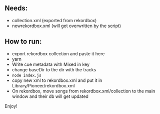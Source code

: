 ## Needs:
- collection.xml (exported from rekordbox)
- newrekordbox.xml (will get overwritten by the script)

## How to run:
- export rekordbox collection and paste it here
- yarn
- Write cue metadata with Mixed in key 
- change baseDir to the dir with the tracks
- `node index.js`
- copy new xml to rekordbox.xml and put it in Library/Pioneer/rekordbox.xml
- On rekordbox, move songs from rekordbox.xml/collection to the main window and their db will get updated

Enjoy!